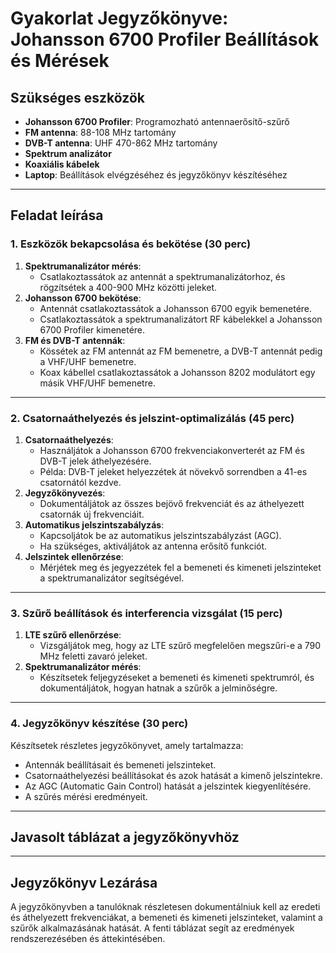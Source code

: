 # Gyakorlat Jegyzőkönyve: Johansson 6700 Profiler Beállítások és Mérések

## Szükséges eszközök
- **Johansson 6700 Profiler**: Programozható antennaerősítő-szűrő
- **FM antenna**: 88-108 MHz tartomány
- **DVB-T antenna**: UHF 470-862 MHz tartomány
- **Spektrum analizátor**
- **Koaxiális kábelek**
- **Laptop**: Beállítások elvégzéséhez és jegyzőkönyv készítéséhez

---

## Feladat leírása

### 1. Eszközök bekapcsolása és bekötése (30 perc)
1. **Spektrumanalizátor mérés**:  
   - Csatlakoztassátok az antennát a spektrumanalizátorhoz, és rögzítsétek a 400-900 MHz közötti jeleket.
2. **Johansson 6700 bekötése**:  
   - Antennát csatlakoztassátok a Johansson 6700 egyik bemenetére.
   - Csatlakoztassátok a spektrumanalizátort RF kábelekkel a Johansson 6700 Profiler kimenetére.
3. **FM és DVB-T antennák**:  
   - Kössétek az FM antennát az FM bemenetre, a DVB-T antennát pedig a VHF/UHF bemenetre.
   - Koax kábellel csatlakoztassátok a Johansson 8202 modulátort egy másik VHF/UHF bemenetre.

---

### 2. Csatornaáthelyezés és jelszint-optimalizálás (45 perc)
1. **Csatornaáthelyezés**:  
   - Használjátok a Johansson 6700 frekvenciakonverterét az FM és DVB-T jelek áthelyezésére.
   - Példa: DVB-T jeleket helyezzétek át növekvő sorrendben a 41-es csatornától kezdve.
2. **Jegyzőkönyvezés**:  
   - Dokumentáljátok az összes bejövő frekvenciát és az áthelyezett csatornák új frekvenciáit.
3. **Automatikus jelszintszabályzás**:  
   - Kapcsoljátok be az automatikus jelszintszabályzást (AGC).
   - Ha szükséges, aktiváljátok az antenna erősítő funkciót.
4. **Jelszintek ellenőrzése**:  
   - Mérjétek meg és jegyezzétek fel a bemeneti és kimeneti jelszinteket a spektrumanalizátor segítségével.

---

### 3. Szűrő beállítások és interferencia vizsgálat (15 perc)
1. **LTE szűrő ellenőrzése**:  
   - Vizsgáljátok meg, hogy az LTE szűrő megfelelően megszűri-e a 790 MHz feletti zavaró jeleket.
2. **Spektrumanalizátor mérés**:  
   - Készítsetek feljegyzéseket a bemeneti és kimeneti spektrumról, és dokumentáljátok, hogyan hatnak a szűrők a jelminőségre.

---

### 4. Jegyzőkönyv készítése (30 perc)
Készítsetek részletes jegyzőkönyvet, amely tartalmazza:
- Antennák beállításait és bemeneti jelszinteket.
- Csatornaáthelyezési beállításokat és azok hatását a kimenő jelszintekre.
- Az AGC (Automatic Gain Control) hatását a jelszintek kiegyenlítésére.
- A szűrés mérési eredményeit.

---

## Javasolt táblázat a jegyzőkönyvhöz



---

## Jegyzőkönyv Lezárása
A jegyzőkönyvben a tanulóknak részletesen dokumentálniuk kell az eredeti és áthelyezett frekvenciákat, a bemeneti és kimeneti jelszinteket, valamint a szűrők alkalmazásának hatását. A fenti táblázat segít az eredmények rendszerezésében és áttekintésében.
